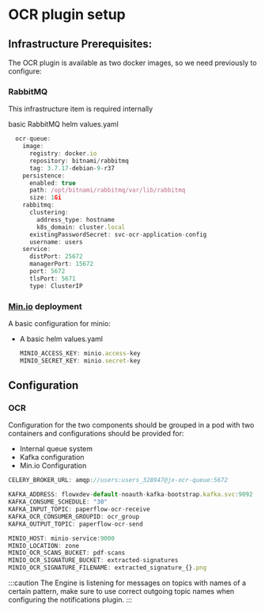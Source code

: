 # OCR plugin setup

## Infrastructure Prerequisites:

The OCR plugin is available as two docker images, so we need previously to configure:

### RabbitMQ

This infrastructure item is required internally

basic RabbitMQ helm values.yaml

```jsx
  ocr-queue:
    image:
      registry: docker.io
      repository: bitnami/rabbitmq
      tag: 3.7.17-debian-9-r37
    persistence:
      enabled: true
      path: /opt/bitnami/rabbitmq/var/lib/rabbitmq
      size: 1Gi
    rabbitmq:
      clustering:
        address_type: hostname
        k8s_domain: cluster.local
      existingPasswordSecret: svc-ocr-application-config
      username: users
    service:
      distPort: 25672
      managerPort: 15672
      port: 5672
      tlsPort: 5671
      type: ClusterIP
```

### [Min.io](http://min.io/) deployment

A basic configuration for minio:

* A basic helm values.yaml

  ```jsx
  MINIO_ACCESS_KEY: minio.access-key
  MINIO_SECRET_KEY: minio.secret-key
  ```

## Configuration

### OCR

Configuration for the two components should be grouped in a pod with two containers and configurations should be provided for:

* Internal queue system
* Kafka configuration
* Min.io Configuration

```jsx
CELERY_BROKER_URL: amqp://users:users_328947@jx-ocr-queue:5672

KAFKA_ADDRESS: flowxdev-default-noauth-kafka-bootstrap.kafka.svc:9092
KAFKA_CONSUME_SCHEDULE: "30"
KAFKA_INPUT_TOPIC: paperflow-ocr-receive
KAFKA_OCR_CONSUMER_GROUPID: ocr_group
KAFKA_OUTPUT_TOPIC: paperflow-ocr-send

MINIO_HOST: minio-service:9000
MINIO_LOCATION: zone
MINIO_OCR_SCANS_BUCKET: pdf-scans
MINIO_OCR_SIGNATURE_BUCKET: extracted-signatures
MINIO_OCR_SIGNATURE_FILENAME: extracted_signature_{}.png
```

:::caution
The Engine is listening for messages on topics with names of a certain pattern, make sure to use correct outgoing topic names when configuring the notifications plugin.
:::

